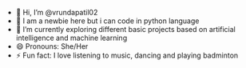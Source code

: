 - 👋 Hi, I’m @vrundapatil02
- 👀 I am a newbie here but i can code in python language 
- 🌱 I’m currently exploring different basic projects based on artificial intelligence and machine learning
- 😄 Pronouns: She/Her
- ⚡ Fun fact: I love listening to music, dancing and playing badminton

<!---
vrundapatil02/vrundapatil02 is a ✨ special ✨ repository because its `README.md` (this file) appears on your GitHub profile.
You can click the Preview link to take a look at your changes.
--->
